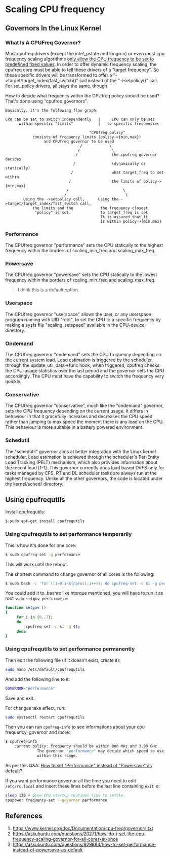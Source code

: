 # Scaling CPU frequency

## Governors In the Linux Kernel

### What Is A CPUFreq Governor?

Most cpufreq drivers (except the intel_pstate and longrun) or even most cpu frequency scaling algorithms <u>only allow the CPU frequency to be set to predefined fixed values</u>.  In order to offer dynamic frequency scaling, the cpufreq core must be able to tell these drivers of a "target frequency". So these specific drivers will be transformed to offer a "->target/target_index/fast_switch()" call instead of the "->setpolicy()" call. For set_policy drivers, all stays the same, though.

How to decide what frequency within the CPUfreq policy should be used? That's done using "cpufreq governors".

```
Basically, it's the following flow graph:

CPU can be set to switch independently	 |	   CPU can only be set
      within specific "limits"		     |   to specific frequencies

                                     "CPUfreq policy"
            consists of frequency limits (policy->{min,max})
                 and CPUfreq governor to be used
                                 /		      \
                                /		       \
                               /		       the cpufreq governor decides
                              /			       (dynamically or statically)
                             /			       what target_freq to set within
                            /			       the limits of policy->{min,max}
                           /			            \
                          /				             \
        Using the ->setpolicy call,		 Using the ->target/target_index/fast_switch call,
            the limits and the			  the frequency closest
             "policy" is set.			  to target_freq is set.
                                          It is assured that it
                                          is within policy->{min,max}
```

### Performance

The CPUfreq governor "performance" sets the CPU statically to the highest frequency within the borders of scaling_min_freq and scaling_max_freq.


### Powersave

The CPUfreq governor "powersave" sets the CPU statically to the lowest frequency within the borders of scaling_min_freq and scaling_max_freq.

> I think this is a default option.


### Userspace

The CPUfreq governor "userspace" allows the user, or any userspace program running with UID "root", to set the CPU to a specific frequency by making a sysfs file "scaling_setspeed" available in the CPU-device directory.


### Ondemand

The CPUfreq governor "ondemand" sets the CPU frequency depending on the current system load. Load estimation is triggered by the scheduler through the update_util_data->func hook; when triggered, cpufreq checks the CPU-usage statistics over the last period and the governor sets the CPU accordingly.  The CPU must have the capability to switch the frequency very quickly.

### Conservative

The CPUfreq governor "conservative", much like the "ondemand" governor, sets the CPU frequency depending on the current usage.  It differs in behaviour in that it gracefully increases and decreases the CPU speed rather than jumping to max speed the moment there is any load on the CPU. This behaviour is more suitable in a battery powered environment.

### Schedutil

The "schedutil" governor aims at better integration with the Linux kernel scheduler.  Load estimation is achieved through the scheduler's Per-Entity Load Tracking (PELT) mechanism, which also provides
information about the recent load [1-1].  This governor currently does load based DVFS only for tasks managed by CFS. RT and DL scheduler tasks are always run at the highest frequency.  Unlike all the other governors, the code is located under the kernel/sched/ directory.

## Using cpufrequtils

Install cpufrequtils:

```bash
$ sudo apt-get install cpufrequtils
```

### Using cpufrequtils to set performance temporarily 

This is how it's done for one core:

```bash
$ sudo cpufreq-set -g performance
```

This will work until the reboot.

The shortest command to change governor of all cores is the following:

```bash
$ sudo bash -c 'for ((i=0;i<$(nproc);i++)); do cpufreq-set -c $i -g performance; done'
```

You could add it to .bashrc like htorque mentioned, you will have to run it as root `sudo setgov performance`:

```bash
function setgov ()
{
     for i in {0..7}; 
     do 
         cpufreq-set -c $i -g $1; 
     done
}
```

### Using cpufrequtils to set performance permanently 

Then edit the following file (if it doesn't exist, create it):

```bash
sudo nano /etc/default/cpufrequtils
```

And add the following line to it:

```bash
GOVERNOR="performance"
```

Save and exit.

For changes take effect, run:

```bash
sudo systemctl restart cpufrequtils
```

Then you can run `cpufreq-info` to see informations about your cpu frequency, governor and more:

```bash
$ cpufreq-info
    current policy: frequency should be within 800 MHz and 3.90 GHz.
              The governor "performance" may decide which speed to use
              within this range.
```

As per this Q&A: [How to set "Performance" instead of "Powersave" as default?](https://askubuntu.com/questions/929884/how-to-set-performance-instead-of-powersave-as-default)

If you want performance governor all the time you need to edit `/etc/rc.local` and insert these lines before the last line containing `exit 0`:

```bash
sleep 120 # Give CPU startup routines time to settle.
cpupower frequency-set --governor performance
```

## References

1. https://www.kernel.org/doc/Documentation/cpu-freq/governors.txt
2. https://askubuntu.com/questions/20271/how-do-i-set-the-cpu-frequency-scaling-governor-for-all-cores-at-once
3. https://askubuntu.com/questions/929884/how-to-set-performance-instead-of-powersave-as-default